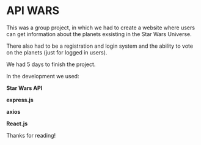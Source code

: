 # API WARS

This was a group project, in which we had to create a website where users can get information about the planets exsisting in the Star Wars Universe.

There also had to be a registration and login system and the ability to vote on the planets (just for logged in users).

We had 5 days to finish the project.

In the development we used:

**Star Wars API**

**express.js**

**axios**

**React.js**

Thanks for reading!
